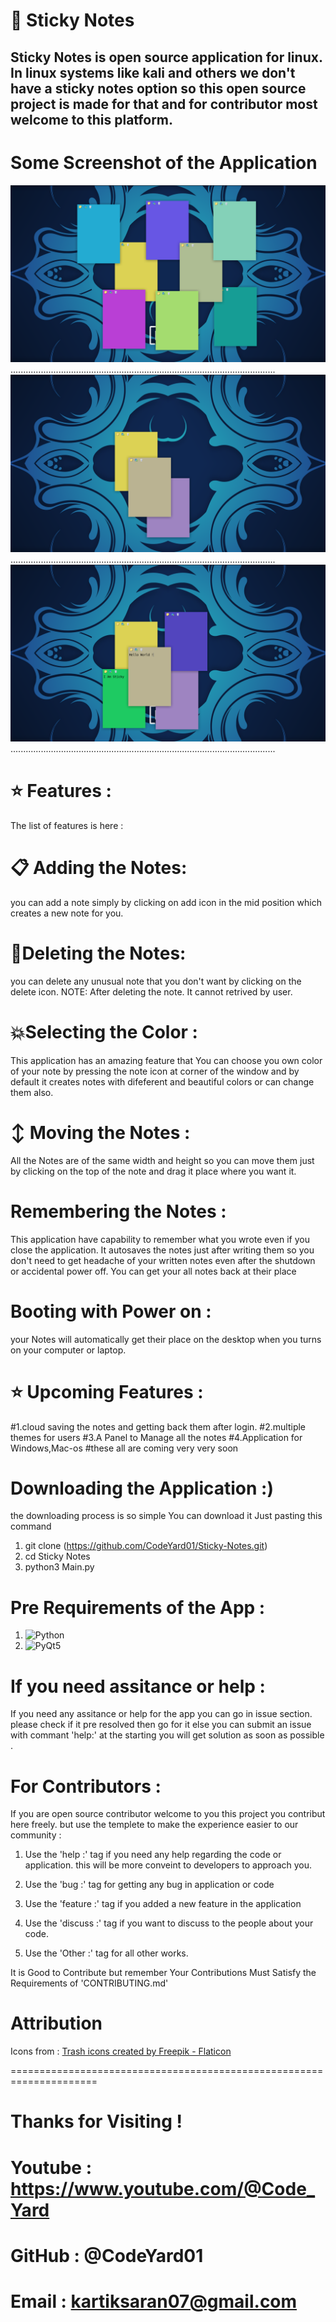 # 📓 Sticky Notes 
Sticky Notes is open source application for linux. In linux systems like kali and others we don't have a sticky notes option so this open source project is made for that and for contributor most welcome to this platform.
---------

# Some Screenshot of the Application 
![](https://github.com/CodeYard01/Sticky-Notes/blob/1511ebd207eed0c242feecfec81ce57b819a251b/Sample1.jpg)
.........................................................................................................
![](https://github.com/CodeYard01/Sticky-Notes/blob/1511ebd207eed0c242feecfec81ce57b819a251b/Sample2.jpg)
.........................................................................................................
![](https://github.com/CodeYard01/Sticky-Notes/blob/1511ebd207eed0c242feecfec81ce57b819a251b/Sample3.jpg)
.........................................................................................................

#  ⭐ Features :
The list of features is here :
#  📋 Adding the Notes:
you can add a note simply by clicking on add icon in the mid position which creates a new note for you.

#  🔴Deleting the Notes:
you can delete any unusual note that you don't want by clicking on the delete icon.
NOTE: After deleting the note. It cannot retrived by user.

# 💥Selecting the Color :
This application has an amazing feature that You can choose you own color of your note by pressing the note icon at corner of the window and by default it creates notes with difeferent and beautiful colors or can change them also.

# ↕ Moving the Notes :
All the Notes are of the same width and height so you can move them just by clicking on the top of the note and drag it place where you want it. 

# Remembering the Notes : 
This application have capability to remember what you wrote even if you close the application. It autosaves the notes just after writing them so you don't need to get headache of your written notes even after the shutdown or accidental power off. You can get your all notes back at their place

# Booting with Power on :
your Notes will automatically get their place on the desktop when you turns on your computer or laptop.

# ⭐ Upcoming Features :
#1.cloud saving the notes and getting back them after login.
#2.multiple themes for users 
#3.A Panel to Manage all the notes
#4.Application for Windows,Mac-os
#these all are coming very very soon

# Downloading the Application :)

the downloading process is so simple You can download it Just pasting this command
1. git clone (https://github.com/CodeYard01/Sticky-Notes.git)
2. cd Sticky Notes
3. python3 Main.py

# Pre Requirements of the App :
1. ![Python]('https://www.python.org/')
2. ![PyQt5]('https://pypi.org/project/PyQt5/')

# If you need assitance or help :
If you need any assitance or help for the app you can go in issue section. please check if it pre resolved then go for it else you can submit an issue with commant 'help:' at the starting you will get solution as soon as possible .

# For Contributors :
If you are open source contributor welcome to you this project you contribut here freely. but use the templete to make the experience easier to our community :

1. Use the 'help :' tag if you need any help regarding the code or application. this will be more conveint to developers to approach you.

2. Use the 'bug :' tag for getting any bug in application or code 

3. Use the 'feature :' tag if you added a new feature in the application

4. Use the 'discuss :' tag if you want to discuss to the people about your code.

5. Use the 'Other :' tag for all other works.

It is Good to Contribute but remember Your Contributions Must Satisfy the Requirements of 'CONTRIBUTING.md'

# Attribution 
Icons from : <a href="https://www.flaticon.com/free-icons/trash" title="trash icons">Trash icons created by Freepik - Flaticon</a>

=====================================================================
# Thanks for Visiting !

# Youtube : https://www.youtube.com/@Code_Yard 
# GitHub : @CodeYard01
# Email : kartiksaran07@gmail.com
